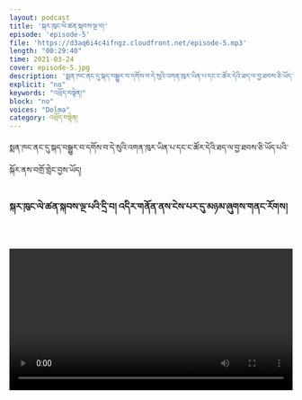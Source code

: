 ```yaml
---
layout: podcast
title: 'སྐར་ཁུང་ལེ་ཚན་སྐབས་ལྔ་བ།'
episode: 'episode-5'
file: 'https://d3aq6i4c4ifngz.cloudfront.net/episode-5.mp3'
length: "00:29:40"
time: 2021-03-24
cover: episode-5.jpg
description: 'སྨན་ཁང་ནང་དུ་སྐད་བསྒྱུར་བ་དགོས་བ་དེ་སུའི་འགན་ཁུར་ཡིན་པ་དང་ང་ཚོར་དེའི་ཐད་ལ་བྱ་ཐབས་ཅི་ཡོད་པའི་སྐོར་ནས་བགྲོ་གླེང་བྱས་ཡོད།'
explicit: "no" 
keywords: "འཕྲོད་བསྟེན།"
block: "no" 
voices: "Dolma"
category: འཕྲོད་བསྟེན།
---
```

སྨན་ཁང་ནང་དུ་སྐད་བསྒྱུར་བ་དགོས་བ་དེ་སུའི་འགན་ཁུར་ཡིན་པ་དང་ང་ཚོར་དེའི་ཐད་ལ་བྱ་ཐབས་ཅི་ཡོད་པའི་སྐོར་ནས་བགྲོ་གླེང་བྱས་ཡོད།
### སྐར་ཁུང་ལེ་ཚན་སྐབས་ལྔ་པའི་དྲི་བ། འདིར་གནོན་ནས་ངེས་པར་དུ་མཉམ་ཞུགས་གནང་རོགས། []()

<br>

<video type="video/mp4" width="100%" src="http://s3.amazonaws.com/melhong/wp-content/uploads/2018/10/21063142/Hospital-language-rights-Final.mp4" controls ></video>
